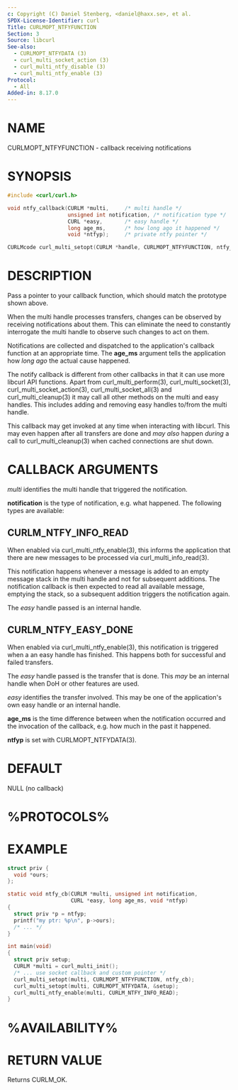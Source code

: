 ```yaml
---
c: Copyright (C) Daniel Stenberg, <daniel@haxx.se>, et al.
SPDX-License-Identifier: curl
Title: CURLMOPT_NTFYFUNCTION
Section: 3
Source: libcurl
See-also:
  - CURLMOPT_NTFYDATA (3)
  - curl_multi_socket_action (3)
  - curl_multi_ntfy_disable (3)
  - curl_multi_ntfy_enable (3)
Protocol:
  - All
Added-in: 8.17.0
---
```


# NAME

CURLMOPT_NTFYFUNCTION - callback receiving notifications

# SYNOPSIS

~~~c
#include <curl/curl.h>

void ntfy_callback(CURLM *multi,     /* multi handle */
                   unsigned int notification, /* notification type */
                   CURL *easy,       /* easy handle */
                   long age_ms,      /* how long ago it happened */
                   void *ntfyp);     /* private ntfy pointer */

CURLMcode curl_multi_setopt(CURLM *handle, CURLMOPT_NTFYFUNCTION, ntfy_callback);
~~~

# DESCRIPTION

Pass a pointer to your callback function, which should match the prototype
shown above.

When the multi handle processes transfers, changes can be observed
by receiving notifications about them. This can eliminate the need to
constantly interrogate the multi handle to observe such changes to
act on them.

Notifications are collected and dispatched to the application's callback
function at an appropriate time. The **age_ms** argument tells the
application how *long ago* the actual cause happened.

The notify callback is different from other callbacks in that it
can use more libcurl API functions. Apart from curl_multi_perform(3),
curl_multi_socket(3), curl_multi_socket_action(3), curl_multi_socket_all(3)
and curl_multi_cleanup(3) it may call all other methods on the
multi and easy handles. This includes adding and removing easy
handles to/from the multi handle.

This callback may get invoked at any time when interacting with libcurl.
This may even happen after all transfers are done and *may also*
happen *during* a call to curl_multi_cleanup(3) when cached connections
are shut down.

# CALLBACK ARGUMENTS

*multi* identifies the multi handle that triggered the notification.

**notification** is the type of notification, e.g. what happened. The
following types are available:

## CURLM_NTFY_INFO_READ

When enabled via curl_multi_ntfy_enable(3), this informs the application
that there are new messages to be processed via curl_multi_info_read(3).

This notification happens whenever a message is added to an empty
message stack in the multi handle and not for subsequent additions. The
notification callback is then expected to read all available message,
emptying the stack, so a subsequent addition triggers the notification
again.

The *easy* handle passed is an internal handle.

## CURLM_NTFY_EASY_DONE

When enabled via curl_multi_ntfy_enable(3), this notification is triggered
when a an easy handle has finished. This happens both for
successful and failed transfers.

The *easy* handle passed is the transfer that is done. This *may* be
an internal handle when DoH or other features are used.


*easy* identifies the transfer involved. This may be one of the
application's own easy handle or an internal handle.

**age_ms** is the time difference between when the notification occurred
and the invocation of the callback, e.g. how much in the past it happened.

**ntfyp** is set with CURLMOPT_NTFYDATA(3).

# DEFAULT

NULL (no callback)

# %PROTOCOLS%

# EXAMPLE

~~~c
struct priv {
  void *ours;
};

static void ntfy_cb(CURLM *multi, unsigned int notification,
                    CURL *easy, long age_ms, void *ntfyp)
{
  struct priv *p = ntfyp;
  printf("my ptr: %p\n", p->ours);
  /* ... */
}

int main(void)
{
  struct priv setup;
  CURLM *multi = curl_multi_init();
  /* ... use socket callback and custom pointer */
  curl_multi_setopt(multi, CURLMOPT_NTFYFUNCTION, ntfy_cb);
  curl_multi_setopt(multi, CURLMOPT_NTFYDATA, &setup);
  curl_multi_ntfy_enable(multi, CURLM_NTFY_INFO_READ);
}
~~~

# %AVAILABILITY%

# RETURN VALUE

Returns CURLM_OK.
